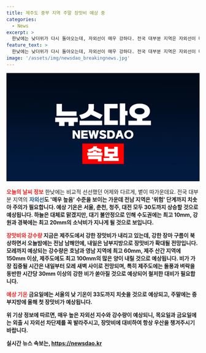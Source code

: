 ```yaml
---
title: 제주도 중부 지역 주말 장맛비 예상 중
categories:
  - News
excerpt: >
  한낮에는 낮더위가 다시 돌아오는데, 자외선이 매우 강하다. 전국 대부분 지역은 자외선이 매우 높음 수준이며, 전남 일부는 위험 수준까지 올라가니 주의가 요구된다. 기온은 서울, 춘천, 청주, 대전이 30도까지 오를 것으로 예상되며, 강수량은 제주 산간에 150mm 이상으로 많을 것으로 예보되었다. 특히 제주도에는 돌풍과 벼락을 동반한 많은 비가 예상되니 대비가 필요하다.
feature_text: >
  한낮에는 낮더위가 다시 돌아오는데, 자외선이 매우 강하다. 전국 대부분 지역은 자외선이 매우 높음 수준이며, 전남 일부는 위험 수준까지 올라가니 주의가 요구된다. 기온은 서울, 춘천, 청주, 대전이 30도까지 오를 것으로 예상되며, 강수량은 제주 산간에 150mm 이상으로 많을 것으로 예보되었다. 특히 제주도에는 돌풍과 벼락을 동반한 많은 비가 예상되니 대비가 필요하다.
image: '/assets/img/newsdao_breakingnews.jpg'
---
```


<p><img src="/assets/img/newsdao_breakingnews.jpg" alt="implanttips 속보" /></p>

<p><b><span style="color: #ee2323;">오늘의 날씨 정보</span></b>
한낮에는 비교적 선선했던 어제와 다르게, 볕이 따가운데요. 전국 대부분 지역의 <b><span style="color: #1a5490;">자외선</span><b>도 '매우 높음' 수준을 보이는 가운데 전남 지역은 '위험' 단계까지 치솟아 주의가 필요합니다. 예상 기온은 서울, 춘천, 청주, 대전 모두 30도까지 상승할 것으로 예상됩니다. 하늘은 대체로 맑겠지만, 대기 불안정으로 인해 수도권에는 최고 10mm, 강원과 경북에는 최고 20mm의 소낙비가 지나게 될 것으로 보입니다.</p>

<p><b><span style="color: #ee2323;">장맛비와 강수량</span></b>
지금은 제주도에서 강한 장맛비가 내리고 있는데, 강한 장마 구름이 북상하면서 오늘밤에는 전남 남해안에, 내일은 남부지방으로 장맛비가 확대될 전망입니다. 모레까지 예상되는 강수량은 호남과 영남 지역에 최고 60mm, 제주 산간 지역에 150mm 이상, 제주도에도 최고 100mm의 많은 양이 내릴 것으로 예상됩니다. 비가 가장 집중될 시간은 내일부터 모레 새벽 사이로 전망되며, 특히 제주도에는 돌풍과 벼락을 동반한 시간당 30mm 이상의 강한 비가 쏟아질 것으로 예상되어 철저한 대비가 필요합니다.</p>

<p><b><span style="color: #ee2323;">예상 기온</span></b>
금요일에는 서울의 낮 기온이 33도까지 치솟을 것으로 예상되고, 주말에는 중부지방에 올해 첫 장맛비가 예상됩니다.</p>

<p>위 기상 정보에 따르면, 매우 높은 자외선 지수와 강수량이 예상되니, 목요일과 금요일에는 외출 시 자외선 차단제를 꼭 발라주시고, 장맛비에 대비하여 항상 우산을 챙겨주시기 바랍니다.</p>
실시간 뉴스 속보는, <a href="https://newsdao.kr" rel="dofollow">https://newsdao.kr</a>


